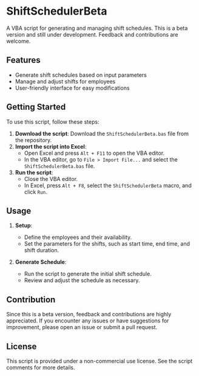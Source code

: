 # ShiftSchedulerBeta

A VBA script for generating and managing shift schedules. This is a beta version and still under development. Feedback and contributions are welcome.

## Features

- Generate shift schedules based on input parameters
- Manage and adjust shifts for employees
- User-friendly interface for easy modifications

## Getting Started

To use this script, follow these steps:

1. **Download the script**: Download the `ShiftSchedulerBeta.bas` file from the repository.
2. **Import the script into Excel**:
    - Open Excel and press `Alt + F11` to open the VBA editor.
    - In the VBA editor, go to `File > Import File...` and select the `ShiftSchedulerBeta.bas` file.
3. **Run the script**:
    - Close the VBA editor.
    - In Excel, press `Alt + F8`, select the `ShiftSchedulerBeta` macro, and click `Run`.

## Usage

1. **Setup**:
    - Define the employees and their availability.
    - Set the parameters for the shifts, such as start time, end time, and shift duration.

2. **Generate Schedule**:
    - Run the script to generate the initial shift schedule.
    - Review and adjust the schedule as necessary.

## Contribution

Since this is a beta version, feedback and contributions are highly appreciated. If you encounter any issues or have suggestions for improvement, please open an issue or submit a pull request.

## License

This script is provided under a non-commercial use license. See the script comments for more details.
